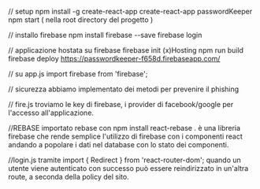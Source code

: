 
// setup
npm install -g  create-react-app
create-react-app passwordKeeper
npm start ( nella root directory del progetto )

// installo firebase
npm install firebase --save
firebase login

// applicazione hostata su firebase
firebase init
(x)Hosting
npm run build
firebase deploy
https://passwordkeeper-f658d.firebaseapp.com/

// su app.js
import firebase from 'firebase';


// sicurezza
abbiamo implementato dei metodi per prevenire il phishing

// fire.js
 troviamo le key di firebase, i provider di facebook/google per l'accesso all'applicazione.


//REBASE
importato rebase con npm install react-rebase .
è una libreria firebase che rende semplice l'utilizzo di firebase con i componenti react andando a popolare i dati nel database con lo stato dei componenti.

//login.js
tramite    import { Redirect } from 'react-router-dom';
quando un utente viene autenticato con successo può essere reindirizzato in un'altra route, a seconda della policy del sito.
